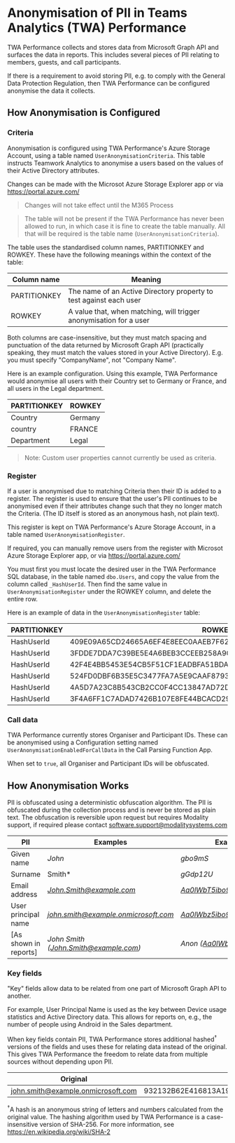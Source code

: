 # Anonymisation of PII in Teams Analytics (TWA) Performance

TWA Performance collects and stores data from Microsoft Graph API and surfaces the data in reports.
This includes several pieces of PII relating to members, guests, and call participants.

If there is a requirement to avoid storing PII, e.g. to comply with the General Data Protection Regulation, then TWA Performance can be configured anonymise the data it collects.

## How Anonymisation is Configured

### Criteria

Anonymisation is configured using TWA Performance's Azure Storage Account, using a table named `UserAnonymisationCriteria`. This table instructs Teamwork Analytics to anonymise a users based on the values of their Active Directory attributes.

Changes can be made with the Microsot Azure Storage Explorer app or via https://portal.azure.com/

> Changes will not take effect until the M365 Process

> The table will not be present if the TWA Performance has never been allowed to run, in which case it is fine to create the table manually. All that will be required is the table name (`UserAnonymisationCriteria`).

The table uses the standardised column names, PARTITIONKEY and ROWKEY. These have the following meanings within the context of the table:

| Column name | Meaning |
| ------------ | ----------- |
| PARTITIONKEY | The name of an Active Directory property to test against each user |
| ROWKEY | A value that, when matching, will trigger anonymisation for a user |

Both columns are case-insensitive, but they must match spacing and punctuation of the data returned by Microsoft Graph API (practically speaking, they must match the values stored in your Active Directory). E.g. you must specify "CompanyName", not "Company Name".

Here is an example configuration. Using this example, TWA Performance would anonymise all users with their Country set to Germany or France, and all users in the Legal department.

| PARTITIONKEY | ROWKEY |
| ------------ | ----------- |
| Country | Germany |
| country | FRANCE |
| Department | Legal |

> Note: Custom user properties cannot currently be used as criteria.

### Register

If a user is anonymised due to matching Criteria then their ID is added to a register. The register is used to ensure that the user's PII continues to be anonymised even if their attributes change such that they no longer match the Criteria. (The ID itself is stored as an anonymous hash, not plain text).

This register is kept on TWA Performance's Azure Storage Account, in a table named `UserAnonymisationRegister`.

If required, you can manually remove users from the register with Microsot Azure Storage Explorer app, or via https://portal.azure.com/

You must first you must locate the desired user in the TWA Performance SQL database, in the table named `dbo.Users`, and copy the value from the column called `_HashUserId`. Then find the same value in `UserAnonymisationRegister` under the ROWKEY column, and delete the entire row.

Here is an example of data in the `UserAnonymisationRegister` table: 

| PARTITIONKEY | ROWKEY |
| ------------ | ----------- |
| HashUserId | 409E09A65CD24665A6EF4E8EEC0AAEB7F627F058F6475269B0C699DEEA553E2B |
| HashUserId | 3FDDE7DDA7C39BE5E4A6BEB3CCEEB258A908C89933D71FECD90B7829BB25A579 |
| HashUserId | 42F4E4BB5453E54CB5F51CF1EADBFA51BDAEDDB21F998C8A8AA109F43D0971EE |
| HashUserId | 524FD0DBF6B35E5C3477FA7A5E9CAAF8793ED7CE44F0D198D944F08D0AE77ED7 |
| HashUserId | 4A5D7A23C8B543CB2CC0F4CC13847AD72D3EB37AE8AA163E786613312EE5672A |
| HashUserId | 3F4A6FF1C7ADAD7426B107E8FE44BCACD291540CCB7F60F281FD600425665745 |

### Call data

TWA Performance currently stores Organiser and Participant IDs. These can be anonymised using a Configuration setting named `UserAnonymisationEnabledForCallData` in the Call Parsing Function App.

When set to `true`, all Organiser and Participant IDs will be obfuscated.

## How Anonymisation Works

PII is obfuscated using a deterministic obfuscation algorithm. The PII is obfuscated during the collection process and is never be stored as plain text. The obfuscation is reversible upon request but requires Modality support, if required please contact software.support@modalitysystems.com

|PII|Examples|Examples (Anonymised)|
|---|---|---|
|Given name|*John*|*gbo9mS*|
|Surname|Smith*|*gGdp12U*|
|Email address|*John.Smith@example.com*|*Aa0lWbT5ibo9mS@example.com*|
|User principal name|*john.smith@example.onmicrosoft.com*|*Aa0lWbz5ibo9ma@example.onmicrosoft.com*|
|[As shown in reports]|*John Smith (John.Smith@example.com)*|*Anon (Aa0lWbT5ibo9mS@example.com)*|

### Key fields

"Key" fields allow data to be related from one part of Microsoft Graph API to another.

For example, User Principal Name is used as the key between Device usage statistics and Active Directory data. This allows for reports on, e.g., the number of people using Android in the Sales department.

When key fields contain PII, TWA Performance stores additional hashed<sup>†</sup> versions of the fields and uses these for relating data instead of the original. This gives TWA Performance the freedom to relate data from multiple sources without depending upon PII.

| Original                           | Replacement                                                  |
| ---------------------------------- | ------------------------------------------------------------ |
| john.smith@example.onmicrosoft.com | 932132B62E416813A1947914DB8BB807DFB9C671701DB6D08E8AEB966B67B3F4 |

<sup>†</sup>A hash is an anonymous string of letters and numbers calculated from the original value. The hashing algorithm used by TWA Performance is a case-insensitive version of SHA-256. For more information, see https://en.wikipedia.org/wiki/SHA-2
